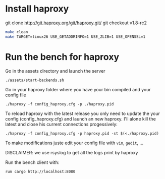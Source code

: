 # Install haproxy 

git clone http://git.haproxy.org/git/haproxy.git/
git checkout v1.8-rc2

``` bash
make clean
make TARGET=linux26 USE_GETADDRINFO=1 USE_ZLIB=1 USE_OPENSSL=1
```

# Run the bench for haproxy

Go in the assets directory and launch the server

`./assets/start-backends.sh`

Go in your haproxy folder where you have your bin compiled and your config file

`./haproxy -f config_haproxy.cfg -p ./haproxy.pid`

To reload haproxy with the latest release you only need to update the your config (config_haproxy.cfg) 
and launch an new haproxy. I'll alone kill the latest and close his current connections progessively:

`./haproxy -f config_haproxy.cfg -p haproxy.pid -st $(<./haproxy.pid)`

To make modifications juste edit your config file with `vim`, `gedit`, ...

DISCLAIMER: we use rsyslog to get all the logs print by haproxy

Run the bench client with:

`run cargo http://localhost:8080`
